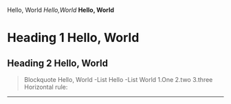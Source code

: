 Hello, World
_Hello,World_
__Hello, World__ 
# Heading 1 Hello, World
## Heading 2 Hello, World
>Blockquote Hello, World
-List Hello
-List World
1.One
2.two
3.three
Horizontal rule:
---

